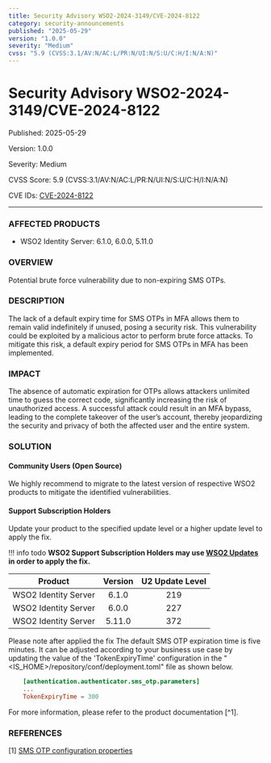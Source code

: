 ```yaml
---
title: Security Advisory WSO2-2024-3149/CVE-2024-8122
category: security-announcements
published: "2025-05-29" 
version: "1.0.0"
severity: "Medium"
cvss: "5.9 (CVSS:3.1/AV:N/AC:L/PR:N/UI:N/S:U/C:H/I:N/A:N)"
---
```


# Security Advisory WSO2-2024-3149/CVE-2024-8122

<p class="doc-info">Published: 2025-05-29</p> 
<p class="doc-info">Version: 1.0.0</p>
<p class="doc-info">Severity: Medium</p>
<p class="doc-info">CVSS Score: 5.9 (CVSS:3.1/AV:N/AC:L/PR:N/UI:N/S:U/C:H/I:N/A:N)</p>
<p class="doc-info">CVE IDs: <a href="https://www.cve.org/CVERecord?id=CVE-2024-8122">CVE-2024-8122</a></p>

---

### AFFECTED PRODUCTS
* WSO2 Identity Server: 6.1.0, 6.0.0, 5.11.0


### OVERVIEW
Potential brute force vulnerability due to non-expiring SMS OTPs.


### DESCRIPTION
The lack of a default expiry time for SMS OTPs in MFA allows them to remain valid indefinitely if unused, posing a security risk. This vulnerability could be exploited by a malicious actor to perform brute force attacks. To mitigate this risk, a default expiry period for SMS OTPs in MFA has been implemented.


### IMPACT
The absence of automatic expiration for OTPs allows attackers unlimited time to guess the correct code, significantly increasing the risk of unauthorized access. A successful attack could result in an MFA bypass, leading to the complete takeover of the user’s account, thereby jeopardizing the security and privacy of both the affected user and the entire system.


### SOLUTION

#### Community Users (Open Source)
We highly recommend to migrate to the latest version of respective WSO2 products to mitigate the identified vulnerabilities.


#### Support Subscription Holders

Update your product to the specified update level or a higher update level to apply the fix.

!!! info todo
    **WSO2 Support Subscription Holders may use [WSO2 Updates](https://wso2.com/updates/) in order to apply the fix.**

| Product              | Version | U2 Update Level |
| -------------------- | :-----: | :-------------: |
| WSO2 Identity Server |  6.1.0  |       219       |
| WSO2 Identity Server |  6.0.0  |       227       |
| WSO2 Identity Server | 5.11.0  |       372       |

Please note after applied the fix The default SMS OTP expiration time is five minutes. It can be adjusted according to your business use case by updating the value of the 'TokenExpiryTime' configuration in the "<IS_HOME>/repository/conf/deployment.toml" file as shown below. 

```toml
    [authentication.authenticator.sms_otp.parameters]
    ...
    TokenExpiryTime = 300
```

For more information, please refer to the product documentation [^1].

### REFERENCES
[1] [SMS OTP configuration properties](https://is.docs.wso2.com/en/5.11.0/learn/configuring-sms-otp/#sms-otp-configuration-properties)

